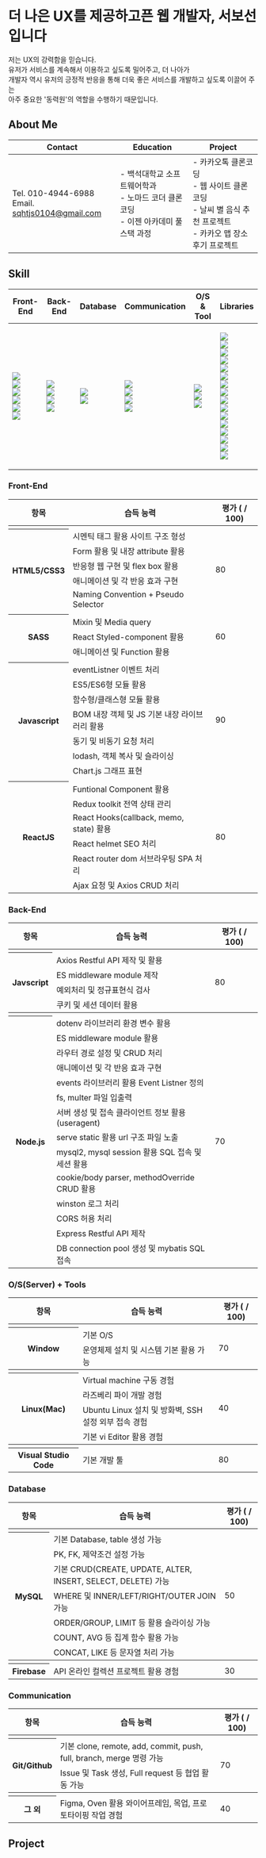 # 더 나은 UX를 제공하고픈 웹 개발자, 서보선입니다
저는 UX의 강력함을 믿습니다.<br />
유저가 서비스를 계속해서 이용하고 싶도록 밀어주고, 더 나아가<br />
개발자 역시 유저의 긍정적 반응을 통해 더욱 좋은 서비스를 개발하고 싶도록 이끌어 주는<br />
아주 중요한 '동력원'의 역할을 수행하기 때문입니다.<br />

## About Me
|Contact|Education|Project|
|-|-|-|
|Tel. 010-4944-6988<br />Email. sqhtjs0104@gmail.com|- 백석대학교 소프트웨어학과<br />- 노마드 코더 클론코딩<br />- 이젠 아카데미 풀스택 과정|- 카카오톡 클론코딩<br />- 웹 사이트 클론코딩<br />- 날씨 별 음식 추천 프로젝트<br />- 카카오 맵 장소 후기 프로젝트

## Skill
<table>
<thead>
<tr>
<th>Front-End</th>
<th>Back-End</th>
<th>Database</th>
<th>Communication</th>
<th>O/S & Tool</th>
<th>Libraries</th>
</tr>
</thead>
<tbody>
<tr>
<td>

[<img src="https://img.shields.io/badge/HTML5-E34F26?style=flat-square&logo=HTML5&logoColor=white"/>](#htmlcss)<br/>
[<img src="https://img.shields.io/badge/CSS-1572B6?style=flat-square&logo=CSS3&logoColor=white"/>](#htmlcss)<br/>
[<img src="https://img.shields.io/badge/Sass-CC6699?style=flat-square&logo=Sass&logoColor=white"/>](#sass)<br/>
[<img src="https://img.shields.io/badge/JavaScript-F7DF1E?style=flat-square&logo=JavaScript&logoColor=white"/>](#javascript1)<br/>
[<img src="https://img.shields.io/badge/React-61DAFB?style=flat-square&logo=React&logoColor=white"/>](#reactjs)<br/>
[<img src="https://img.shields.io/badge/Redux-764ABC?style=flat-square&logo=Redux&logoColor=white"/>](#reactjs)<br/>
</td>
<td>

[<img src="https://img.shields.io/badge/JavaScript-F7DF1E?style=flat-square&logo=JavaScript&logoColor=white"/>](#javascript2)<br/>
[<img src="https://img.shields.io/badge/Node.js-339933?style=flat-square&logo=Node.js&logoColor=white"/>](#nodejs)<br/>
[<img src="https://img.shields.io/badge/Express-000000?style=flat-square&logo=Express&logoColor=white"/>](#nodejs)<br/>
[<img src="https://img.shields.io/badge/Yarn-2C8EBB?style=flat-square&logo=Yarn&logoColor=white"/>](#reactjs)<br/>
</td>
<td>

[<img src="https://img.shields.io/badge/MySQL-4479A1?style=flat-square&logo=MySQL&logoColor=white"/>](#mysql)<br/>
[<img src="https://img.shields.io/badge/Firebase-FFCA28?style=flat-square&logo=Firebase&logoColor=white"/>](#firebase)<br/>
</td>
<td>

[<img src="https://img.shields.io/badge/Github-181717?style=flat-square&logo=github&logoColor=white"/>](#git)<br/>
[<img src="https://img.shields.io/badge/Slack-4A154B?style=flat-square&logo=Slack&logoColor=white"/>](#other)<br/>
[<img src="https://img.shields.io/badge/Notion-000000?style=flat-square&logo=Notion&logoColor=white"/>](#other)<br/>
[<img src="https://img.shields.io/badge/Figma-F24E1E?style=flat-square&logo=figma&logoColor=white"/>](#other)<br/>
</td>
<td>

[<img src="https://img.shields.io/badge/Windows-0078D6?style=flat-square&logo=Windows&logoColor=white"/>](#window)<br/>
[<img src="https://img.shields.io/badge/Ubuntu-E95420?style=flat-square&logo=Ubuntu&logoColor=white"/>](#linux)<br/>
[<img src="https://img.shields.io/badge/Visual_Studio_Code-007ACC?style=flat-square&logo=VisualStudioCode&logoColor=white"/>](#vscode)<br/>
</td>
<td>

[<img src="https://img.shields.io/badge/Axios-5A29E4?style=flat-square&logo=Axios&logoColor=white"/>](#javascript1)<br/>
[<img src="https://img.shields.io/badge/Chart.js-FF6384?style=flat-square&logo=Chart.js&logoColor=white"/>](#javascript1)<br/>
[<img src="https://img.shields.io/badge/React_Router-CA4245?style=flat-square&logo=ReactRouter&logoColor=white"/>](#reactjs)<br/>
[<img src="https://img.shields.io/badge/React_Helmet-aaaaaa?style=flat-square&logo=ReactHelmet&logoColor=white"/>](#reactjs)<br/>
[<img src="https://img.shields.io/badge/Lodash-3492FF?style=flat-square&logo=Lodash&logoColor=white"/>](#javascript1)<br/>
[<img src="https://img.shields.io/badge/Day.js-FF6550?style=flat-square&logo=Day.js&logoColor=white"/>](#javascript1)<br/>
[<img src="https://img.shields.io/badge/Nodemon-76D04B?style=flat-square&logo=Nodemon&logoColor=white"/>](#nodejs)<br/>
[<img src="https://img.shields.io/badge/dotenv-ECD53F?style=flat-square&logo=dotenv&logoColor=white"/>](#nodejs)<br/>
[<img src="https://img.shields.io/badge/Multer-aaaaaa?style=flat-square&logo=Multer&logoColor=white"/>](#nodejs)<br/>
[<img src="https://img.shields.io/badge/Cookie_parser-aaaaaa?style=flat-square&logo=Cookie_parser&logoColor=white"/>](#nodejs)<br/>
[<img src="https://img.shields.io/badge/Body_parser-aaaaaa?style=flat-square&logo=Body_parser&logoColor=white"/>](#nodejs)<br/>
[<img src="https://img.shields.io/badge/mysql2-aaaaaa?style=flat-square&logo=mysql2&logoColor=white"/>](#nodejs)<br/>
[<img src="https://img.shields.io/badge/Mysql_session-aaaaaa?style=flat-square&logo=Mysql_session&logoColor=white"/>](#nodejs)<br/>
[<img src="https://img.shields.io/badge/MyBatis-aaaaaa?style=flat-square&logo=MyBatis&logoColor=white"/>](#nodejs)<br/>
[<img src="https://img.shields.io/badge/Node_thumbnail-aaaaaa?style=flat-square&logo=Node_thumbnail&logoColor=white"/>](#nodejs)<br/>
[<img src="https://img.shields.io/badge/winston-aaaaaa?style=flat-square&logo=winston&logoColor=white"/>](#nodejs)<br/>
</td>
</tr>
</tbody>
</table>


### Front-End

<table>
    <thead>
        <tr>
            <th>항목</th><th>습득 능력</th><th>평가 ( / 100)</th>
        </tr>
    </thead>
    <tbody>
        <tr><td colspan='3'></td></tr>
        <tr>
            <th rowspan='5'><a id='htmlcss'></a>HTML5/CSS3</th>
            <td>시멘틱 태그 활용 사이트 구조 형성</td>
            <td rowspan='5'>80</td>
        </tr>
        <tr><td>Form 활용 및 내장 attribute 활용</td></tr>
        <tr><td>반응형 웹 구현 및 flex box 활용</td></tr>
        <tr><td>애니메이션 및 각 반응 효과 구현</td></tr>
        <tr><td>Naming Convention + Pseudo Selector</td></tr>
        <tr><td colspan='3'></td></tr>
        <tr>
            <th rowspan='3'><a id='sass'>SASS</th>
            <td>Mixin 및 Media query</td>
            <td rowspan='3'>60</td>
        </tr>
        <tr><td>React Styled-component 활용</td></tr>
        <tr><td>애니메이션 및 Function 활용</td></tr>
        <tr><td colspan='3'></td></tr>
        <tr>
            <th rowspan='7'><a id='javascript1'>Javascript</th>
            <td>eventListner 이벤트 처리</td>
            <td rowspan='7'>90</td>
        </tr>
        <tr><td>ES5/ES6형 모듈 활용</td></tr>
        <tr><td>함수형/클래스형 모듈 활용</td></tr>
        <tr><td>BOM 내장 객체 및 JS 기본 내장 라이브러리 활용</td></tr>
        <tr><td>동기 및 비동기 요청 처리</td></tr>
        <tr><td>lodash, 객체 복사 및 슬라이싱</td></tr>
        <tr><td>Chart.js 그래프 표현</td></tr>
        <tr><td colspan='3'></td></tr>
        <tr>
            <th rowspan='6'><a id='reactjs'>ReactJS</th>
            <td>Funtional Component 활용</td>
            <td rowspan='6'>80</td>
        </tr>
        <tr><td>Redux toolkit 전역 상태 관리</td></tr>
        <tr><td>React Hooks(callback, memo, state) 활용</td></tr>
        <tr><td>React helmet SEO 처리</td></tr>
        <tr><td>React router dom 서브라우팅 SPA 처리</td></tr>
        <tr><td>Ajax 요청 및 Axios CRUD 처리</td></tr>
    </tbody>
</table>

### Back-End

<table>
    <thead>
        <tr>
            <th>항목</th><th>습득 능력</th><th>평가 ( / 100)</th>
        </tr>
    </thead>
    <tbody>
        <tr><td colspan='3'></td></tr>
        <tr>
            <th rowspan='5'><a id='javascript2'>Javscript</th>
            <td>Axios Restful API 제작 및 활용</td>
            <td rowspan='5'>80</td>
        </tr>
        <tr><td>ES middleware module 제작</td></tr>
        <tr><td>예외처리 및 정규표현식 검사</td></tr>
        <tr><td>쿠키 및 세션 데이터 활용</td></tr>
    </tbody>
    <tbody>
        <tr><td colspan='3'></td></tr>
        <tr>
            <th rowspan='14'><a id='nodejs'>Node.js</th>
            <td>dotenv 라이브러리 환경 변수 활용</td>
            <td rowspan='14'>70</td>
        </tr>
        <tr><td>ES middleware module 활용</td></tr>
        <tr><td>라우터 경로 설정 및 CRUD 처리</td></tr>
        <tr><td>애니메이션 및 각 반응 효과 구현</td></tr>
        <tr><td>events 라이브러리 활용 Event Listner 정의</td></tr>
        <tr><td>fs, multer 파일 입출력</td></tr>
        <tr><td>서버 생성 및 접속 클라이언트 정보 활용(useragent)</td></tr>
        <tr><td>serve static 활용 url 구조 파일 노출</td></tr>
        <tr><td>mysql2, mysql session 활용 SQL 접속 및 세션 활용</td></tr>
        <tr><td>cookie/body parser, methodOverride CRUD 활용</td></tr>
        <tr><td>winston 로그 처리</td></tr>
        <tr><td>CORS 허용 처리</td></tr>
        <tr><td>Express Restful API 제작</td></tr>
        <tr><td>DB connection pool 생성 및 mybatis SQL 접속</td></tr>
    </tbody>
</table>

### O/S(Server) + Tools

<table>
    <thead>
        <tr>
            <th>항목</th><th>습득 능력</th><th>평가 ( / 100)</th>
        </tr>
    </thead>
    <tbody>
        <tr><td colspan='3'></td></tr>
        <tr>
            <th rowspan='2'><a id='window'>Window</th>
            <td>기본 O/S</td>
            <td rowspan='2'>70</td>
        </tr>
        <tr><td>운영체제 설치 및 시스템 기본 활용 가능</td></tr>
    </tbody>
    <tbody>
        <tr><td colspan='3'></td></tr>
        <tr>
            <th rowspan='4'><a id='linux'>Linux(Mac)</th>
            <td>Virtual machine 구동 경험</td>
            <td rowspan='4'>40</td>
        </tr>
        <tr><td>라즈베리 파이 개발 경험</td></tr>
        <tr><td>Ubuntu Linux 설치 및 방화벽, SSH 설정 외부 접속 경험</td></tr>
        <tr><td>기본 vi Editor 활용 경험</td></tr>
    </tbody>
    <tbody>
        <tr><td colspan='3'></td></tr>
        <tr>
            <th><a id='vscode'>Visual Studio Code</th>
            <td>기본 개발 툴</td>
            <td>80</td>
        </tr>
    </tbody>
</table>

### Database

<table>
    <thead>
        <tr>
            <th>항목</th><th>습득 능력</th><th>평가 ( / 100)</th>
        </tr>
    </thead>
    <tbody>
        <tr><td colspan='3'></td></tr>
        <tr>
            <th rowspan='7'><a id='mysql'>MySQL</th>
            <td>기본 Database, table 생성 가능</td>
            <td rowspan='7'>50</td>
        </tr>
        <tr><td>PK, FK, 제약조건 설정 가능</td></tr>
        <tr><td>기본 CRUD(CREATE, UPDATE, ALTER, INSERT, SELECT, DELETE) 가능</td></tr>
        <tr><td>WHERE 및 INNER/LEFT/RIGHT/OUTER JOIN 가능</td></tr>
        <tr><td>ORDER/GROUP, LIMIT 등 활용 슬라이싱 가능</td></tr>
        <tr><td>COUNT, AVG 등 집계 함수 활용 가능</td></tr>
        <tr><td>CONCAT, LIKE 등 문자열 처리 가능</td></tr>
    </tbody>
    <tbody>
        <tr><td colspan='3'></td></tr>
        <tr>
            <th><a id='firebase'>Firebase</th>
            <td>API 온라인 컬렉션 프로젝트 활용 경험</td>
            <td>30</td>
        </tr>
    </tbody>
</table>

### Communication

<table>
    <thead>
        <tr>
            <th>항목</th><th>습득 능력</th><th>평가 ( / 100)</th>
        </tr>
    </thead>
    <tbody>
        <tr><td colspan='3'></td></tr>
        <tr>
            <th rowspan='2'><a id='git'>Git/Github</th>
            <td>기본 clone, remote, add, commit, push, full, branch, merge 명령 가능</td>
            <td rowspan='2'>70</td>
        </tr>
        <tr><td>Issue 및 Task 생성, Full request 등 협업 활동 가능</td></tr>
    <tbody>
        <tr><td colspan='3'></td></tr>
        <tr>
            <th><a id='other'>그 외</th>
            <td>Figma, Oven 활용 와이어프레임, 목업, 프로토타이핑 작업 경험</td>
            <td>40</td>
        </tr>
    </tbody>
</table>

## Project
### 